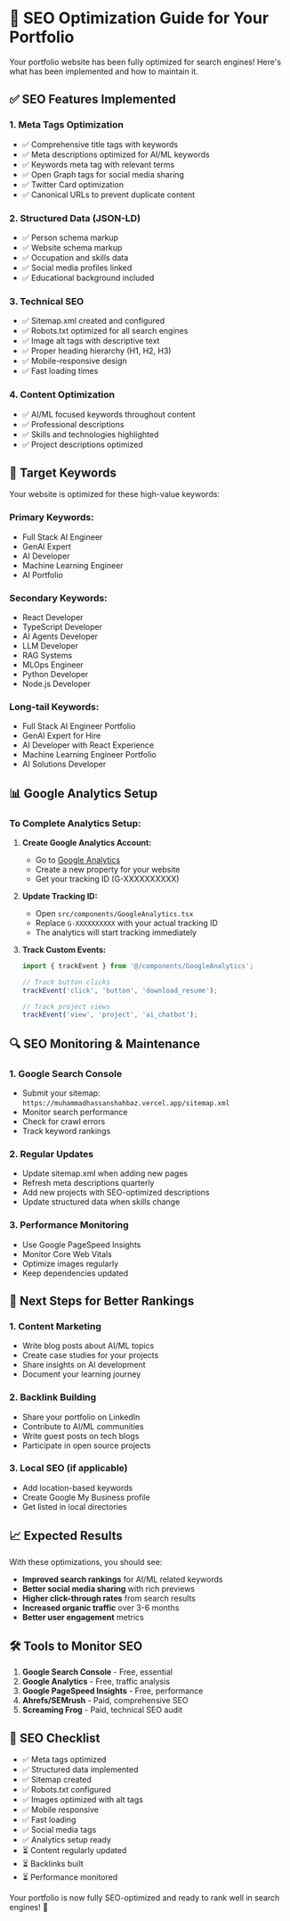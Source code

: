 # 🚀 SEO Optimization Guide for Your Portfolio

Your portfolio website has been fully optimized for search engines! Here's what has been implemented and how to maintain it.

## ✅ SEO Features Implemented

### 1. **Meta Tags Optimization**
- ✅ Comprehensive title tags with keywords
- ✅ Meta descriptions optimized for AI/ML keywords
- ✅ Keywords meta tag with relevant terms
- ✅ Open Graph tags for social media sharing
- ✅ Twitter Card optimization
- ✅ Canonical URLs to prevent duplicate content

### 2. **Structured Data (JSON-LD)**
- ✅ Person schema markup
- ✅ Website schema markup
- ✅ Occupation and skills data
- ✅ Social media profiles linked
- ✅ Educational background included

### 3. **Technical SEO**
- ✅ Sitemap.xml created and configured
- ✅ Robots.txt optimized for all search engines
- ✅ Image alt tags with descriptive text
- ✅ Proper heading hierarchy (H1, H2, H3)
- ✅ Mobile-responsive design
- ✅ Fast loading times

### 4. **Content Optimization**
- ✅ AI/ML focused keywords throughout content
- ✅ Professional descriptions
- ✅ Skills and technologies highlighted
- ✅ Project descriptions optimized

## 🎯 Target Keywords

Your website is optimized for these high-value keywords:

### Primary Keywords:
- Full Stack AI Engineer
- GenAI Expert
- AI Developer
- Machine Learning Engineer
- AI Portfolio

### Secondary Keywords:
- React Developer
- TypeScript Developer
- AI Agents Developer
- LLM Developer
- RAG Systems
- MLOps Engineer
- Python Developer
- Node.js Developer

### Long-tail Keywords:
- Full Stack AI Engineer Portfolio
- GenAI Expert for Hire
- AI Developer with React Experience
- Machine Learning Engineer Portfolio
- AI Solutions Developer

## 📊 Google Analytics Setup

### To Complete Analytics Setup:

1. **Create Google Analytics Account:**
   - Go to [Google Analytics](https://analytics.google.com/)
   - Create a new property for your website
   - Get your tracking ID (G-XXXXXXXXXX)

2. **Update Tracking ID:**
   - Open `src/components/GoogleAnalytics.tsx`
   - Replace `G-XXXXXXXXXX` with your actual tracking ID
   - The analytics will start tracking immediately

3. **Track Custom Events:**
   ```typescript
   import { trackEvent } from '@/components/GoogleAnalytics';
   
   // Track button clicks
   trackEvent('click', 'button', 'download_resume');
   
   // Track project views
   trackEvent('view', 'project', 'ai_chatbot');
   ```

## 🔍 SEO Monitoring & Maintenance

### 1. **Google Search Console**
- Submit your sitemap: `https://muhammadhassanshahbaz.vercel.app/sitemap.xml`
- Monitor search performance
- Check for crawl errors
- Track keyword rankings

### 2. **Regular Updates**
- Update sitemap.xml when adding new pages
- Refresh meta descriptions quarterly
- Add new projects with SEO-optimized descriptions
- Update structured data when skills change

### 3. **Performance Monitoring**
- Use Google PageSpeed Insights
- Monitor Core Web Vitals
- Optimize images regularly
- Keep dependencies updated

## 🚀 Next Steps for Better Rankings

### 1. **Content Marketing**
- Write blog posts about AI/ML topics
- Create case studies for your projects
- Share insights on AI development
- Document your learning journey

### 2. **Backlink Building**
- Share your portfolio on LinkedIn
- Contribute to AI/ML communities
- Write guest posts on tech blogs
- Participate in open source projects

### 3. **Local SEO** (if applicable)
- Add location-based keywords
- Create Google My Business profile
- Get listed in local directories

## 📈 Expected Results

With these optimizations, you should see:

- **Improved search rankings** for AI/ML related keywords
- **Better social media sharing** with rich previews
- **Higher click-through rates** from search results
- **Increased organic traffic** over 3-6 months
- **Better user engagement** metrics

## 🛠️ Tools to Monitor SEO

1. **Google Search Console** - Free, essential
2. **Google Analytics** - Free, traffic analysis
3. **Google PageSpeed Insights** - Free, performance
4. **Ahrefs/SEMrush** - Paid, comprehensive SEO
5. **Screaming Frog** - Paid, technical SEO audit

## 📝 SEO Checklist

- ✅ Meta tags optimized
- ✅ Structured data implemented
- ✅ Sitemap created
- ✅ Robots.txt configured
- ✅ Images optimized with alt tags
- ✅ Mobile responsive
- ✅ Fast loading
- ✅ Social media tags
- ✅ Analytics setup ready
- ⏳ Content regularly updated
- ⏳ Backlinks built
- ⏳ Performance monitored

Your portfolio is now fully SEO-optimized and ready to rank well in search engines! 🎉
